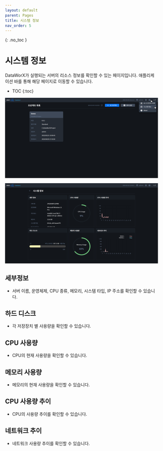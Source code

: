 ```yaml
---
layout: default
parent: Pages
title: 시스템 정보
nav_order: 5
---
```


{: .no_toc }
# 시스템 정보
DataWorX가 실행되는 서버의 리소스 정보를 확인할 수 있는 페이지입니다. 애플리케이션 바를 통해 해당 페이지로 이동할 수 있습니다.

- TOC
{:toc}

![System Info. Item](./system-info-item.png)

![System Info.](./system-info.png)

## 세부정보
- 서버 이름, 운영체제, CPU 종류, 메모리, 시스템 타입, IP 주소를 확인할 수 있습니다.

## 하드 디스크
- 각 저장장치 별 사용량을 확인할 수 있습니다.

## CPU 사용량
- CPU의 현재 사용량을 확인할 수 있습니다.

## 메모리 사용량
- 메모리의 현재 사용량을 확인할 수 있습니다.

## CPU 사용량 추이
- CPU의 사용량 추이를 확인할 수 있습니다.

## 네트워크 추이
- 네트워크 사용량 추이를 확인할 수 있습니다.
